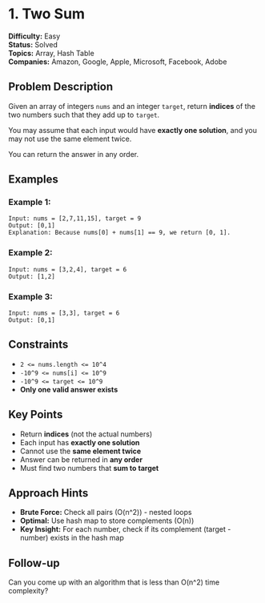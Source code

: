 # 1. Two Sum

**Difficulty:** Easy  
**Status:** Solved  
**Topics:** Array, Hash Table  
**Companies:** Amazon, Google, Apple, Microsoft, Facebook, Adobe

## Problem Description

Given an array of integers `nums` and an integer `target`, return **indices** of the two numbers such that they add up to `target`.

You may assume that each input would have **exactly one solution**, and you may not use the same element twice.

You can return the answer in any order.

## Examples

### Example 1:
```
Input: nums = [2,7,11,15], target = 9
Output: [0,1]
Explanation: Because nums[0] + nums[1] == 9, we return [0, 1].
```

### Example 2:
```
Input: nums = [3,2,4], target = 6
Output: [1,2]
```

### Example 3:
```
Input: nums = [3,3], target = 6
Output: [0,1]
```

## Constraints

- `2 <= nums.length <= 10^4`
- `-10^9 <= nums[i] <= 10^9`
- `-10^9 <= target <= 10^9`
- **Only one valid answer exists**

## Key Points

- Return **indices** (not the actual numbers)
- Each input has **exactly one solution**
- Cannot use the **same element twice**
- Answer can be returned in **any order**
- Must find two numbers that **sum to target**

## Approach Hints

- **Brute Force:** Check all pairs (O(n^2)) - nested loops
- **Optimal:** Use hash map to store complements (O(n))
- **Key Insight:** For each number, check if its complement (target - number) exists in the hash map

## Follow-up

Can you come up with an algorithm that is less than O(n^2) time complexity?